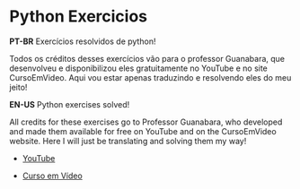 # Python Exercicios
 **PT-BR**
Exercícios resolvidos de python!

Todos os créditos desses exercícios vão para o professor Guanabara, que desenvolveu e disponibilizou eles gratuitamente no YouTube e no site CursoEmVideo. Aqui vou estar apenas traduzindo e resolvendo eles do meu jeito!

 **EN-US**
Python exercises solved!

All credits for these exercises go to Professor Guanabara, who developed and made them available for free on YouTube and on the CursoEmVideo website. Here I will just be translating and solving them my way!

- [YouTube](https://www.youtube.com/channel/UCrWvhVmt0Qac3HgsjQK62FQ)

- [Curso em Vídeo](https://www.cursoemvideo.com/)
